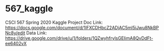 # 567_kaggle
CSCI 567 Spring 2020 Kaggle Project
Doc Link: https://docs.google.com/document/d/1lFXCDHbcZ2ADjAC5ml5iJwu8NkBPNc8y/edit
Data Link: https://drive.google.com/drive/u/1/folders/1QZwyhfrylsGEIimA8QvDdFt-ee6402vX

